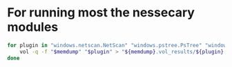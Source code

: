 # For running most the nessecary modules
```bash
for plugin in "windows.netscan.NetScan" "windows.pstree.PsTree" "windows.pslist.PsList" "windows.cmdline.CmdLine" "windows.filescan.FileScan" "windows.dlllist.DllList" "windows.malfind.Malfind"; do
    vol -q -f "$memdump" "$plugin" > "${memdump}.vol_results/${plugin}.txt"
done

```